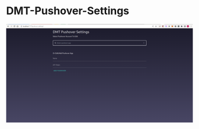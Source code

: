 # DMT-Pushover-Settings

<img src="https://github.com/Anyass3/DMT-Pushover-Settings/raw/main/static/preview.png"></img>

